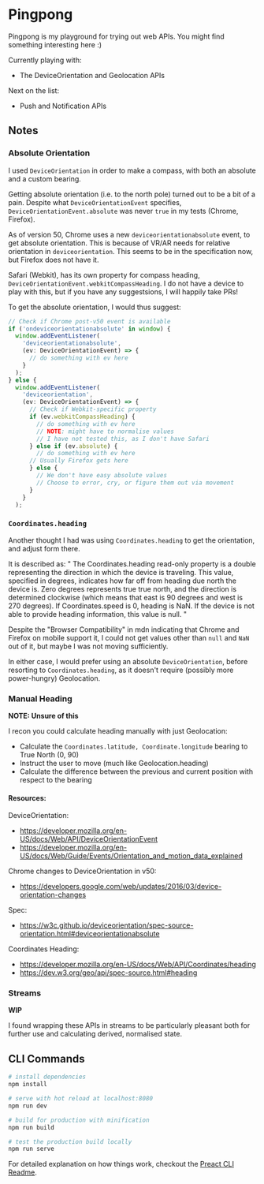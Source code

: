 # Pingpong
Pingpong is my playground for trying out web APIs. You might find something interesting here :)

Currently playing with:
- The DeviceOrientation and Geolocation APIs

Next on the list:
- Push and Notification APIs

## Notes
### Absolute Orientation
I used `DeviceOrientation` in order to make a compass, with both an absolute and a custom bearing.

Getting absolute orientation (i.e. to the north pole) turned out to be a bit of a pain.
Despite what `DeviceOrientationEvent` specifies, `DeviceOrientationEvent.absolute` was never `true` in my tests (Chrome, Firefox).

As of version 50, Chrome uses a new `deviceorientationabsolute` event, to get absolute orientation.
This is because of VR/AR needs for relative orientation in `deviceorientation`.
This seems to be in the specification now, but Firefox does not have it.

Safari (Webkit), has its own property for compass heading, `DeviceOrientationEvent.webkitCompassHeading`.
I do not have a device to play with this, but if you have any suggestsions, I will happily take PRs!

To get the absolute orientation, I would thus suggest:
```typescript
// Check if Chrome post-v50 event is available
if ('ondeviceorientationabsolute' in window) {
  window.addEventListener(
    'deviceorientationabsolute',
    (ev: DeviceOrientationEvent) => {
      // do something with ev here
    }
  );
} else {
  window.addEventListener(
    'deviceorientation',
    (ev: DeviceOrientationEvent) => {
      // Check if Webkit-specific property
      if (ev.webkitCompassHeading) {
        // do something with ev here
        // NOTE: might have to normalise values
        // I have not tested this, as I don't have Safari
      } else if (ev.absolute) {
        // do something with ev here
      // Usually Firefox gets here
      } else {
        // We don't have easy absolute values
        // Choose to error, cry, or figure them out via movement
      }
    }
  );
```

### `Coordinates.heading`
Another thought I had was using `Coordinates.heading` to get the orientation, and adjust form there.

It is described as:
"
The Coordinates.heading read-only property is a double representing the direction in which the device is traveling. This value, specified in degrees, indicates how far off from heading due north the device is. Zero degrees represents true true north, and the direction is determined clockwise (which means that east is 90 degrees and west is 270 degrees). If Coordinates.speed is 0, heading is NaN. If the device is not able to provide heading information, this value is null.
"

Despite the "Browser Compatibility" in mdn indicating that Chrome and Firefox on mobile support it, I could not get values other than `null` and `NaN` out of it, but maybe I was not moving sufficiently.

In either case, I would prefer using an absolute `DeviceOrientation`, before resorting to `Coordinates.heading`, as it doesn't require (possibly more power-hungry) Geolocation.

### Manual Heading
**NOTE: Unsure of this**

I recon you could calculate heading manually with just Geolocation:
- Calculate the `Coordinates.latitude, Coordinate.longitude` bearing to True North (0, 90)
- Instruct the user to move (much like Geolocation.heading)
- Calculate the difference between the previous and current position with respect to the bearing

#### Resources:

DeviceOrientation:
- https://developer.mozilla.org/en-US/docs/Web/API/DeviceOrientationEvent
- https://developer.mozilla.org/en-US/docs/Web/Guide/Events/Orientation_and_motion_data_explained

Chrome changes to DeviceOrientation in v50:
- https://developers.google.com/web/updates/2016/03/device-orientation-changes

Spec:
- https://w3c.github.io/deviceorientation/spec-source-orientation.html#deviceorientationabsolute

Coordinates Heading:
- https://developer.mozilla.org/en-US/docs/Web/API/Coordinates/heading
- https://dev.w3.org/geo/api/spec-source.html#heading

### Streams
**WIP**

I found wrapping these APIs in streams to be particularly pleasant both for further use and calculating derived, normalised state.

## CLI Commands

``` bash
# install dependencies
npm install

# serve with hot reload at localhost:8080
npm run dev

# build for production with minification
npm run build

# test the production build locally
npm run serve
```

For detailed explanation on how things work, checkout the [Preact CLI Readme](https://github.com/developit/preact-cli/blob/master/README.md).
